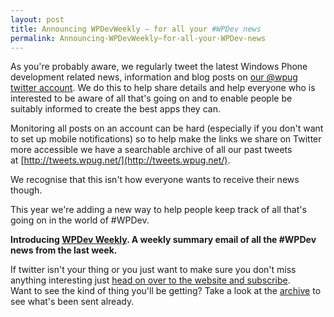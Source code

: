```yaml
---
layout: post
title: Announcing WPDevWeekly – for all your #WPDev news
permalink: Announcing-WPDevWeekly–for-all-your-WPDev-news
---
```


As you're probably aware, we regularly tweet the latest Windows Phone development related news, information and blog posts on [our @wpug twitter account](https://twitter.com/wpug). We do this to help share details and help everyone who is interested to be aware of all that's going on and to enable people be suitably informed to create the best apps they can.

Monitoring all posts on an account can be hard (especially if you don't want to set up mobile notifications) so to help make the links we share on Twitter more accessible we have a searchable archive of all our past tweets at [http://tweets.wpug.net/](http://tweets.wpug.net/).

We recognise that this isn't how everyone wants to receive their news though.

This year we're adding a new way to help people keep track of all that's going on in the world of #WPDev.

**Introducing [WPDev Weekly](http://wpdevweekly.com/). A weekly summary email of all the #WPDev news from the last week.**

If twitter isn't your thing or you just want to make sure you don't miss anything interesting just [head on over to the website and subscribe](http://wpdevweekly.com/).  
Want to see the kind of thing you'll be getting? Take a look at the [archive](http://wpdevweekly.com/archive/) to see what's been sent already.

